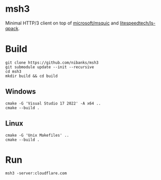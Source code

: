# msh3

Minimal HTTP/3 client on top of [microsoft/msquic](https://github.com/microsoft/msquic) and [litespeedtech/ls-qpack](https://github.com/litespeedtech/ls-qpack).

# Build

```
git clone https://github.com/nibanks/msh3
git submodule update --init --recursive
cd msh3
mkdir build && cd build
```

## Windows
```
cmake -G 'Visual Studio 17 2022' -A x64 ..
cmake --build .
```

## Linux
```
cmake -G 'Unix Makefiles' ..
cmake --build .
```

# Run

```
msh3 -server:cloudflare.com
```
